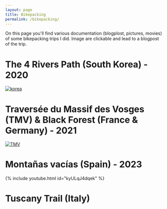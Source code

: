 ```yaml
---
layout: page
title: Bikepacking
permalink: /bikepacking/
---
```


On this page you'll find various documentation (blogplost, pictures, movies) of some bikepacking trips I did. Image are clickable and lead to a blogpost of the trip.

# The 4 Rivers Path (South Korea) - 2020

[![korea](/docs/assets/korea/coverpic.jpg)](https://pablovgd.github.io/trips/2024/04/16/korea.html)

# Traversée du Massif des Vosges (TMV) & Black Forest (France & Germany) - 2021

[![TMV](https://i.imgur.com/t0IjNID.jpg)](https://pablovgd.github.io/trips/2024/04/16/tmv.html)

# Montañas vacías (Spain) - 2023


{% include youtube.html id="kyULqJ4dqek" %}


# Tuscany Trail (Italy)
